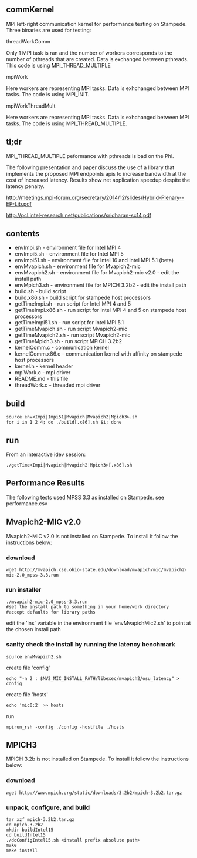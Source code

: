 ## commKernel
MPI left-right communication kernel for performance testing on Stampede.  Three binaries are used for testing:

threadWorkComm

Only 1 MPI task is ran and the number of workers corresponds to the number of pthreads that are created. Data is exchanged between pthreads. This code is using MPI_THREAD_MULTIPLE

mpiWork

Here workers are representing MPI tasks. Data is exhchanged between MPI tasks. The code is using MPI_INIT.

mpiWorkThreadMult

Here workers are representing MPI tasks. Data is exhchanged between MPI tasks. The code is using MPI_THREAD_MULTIPLE.

## tl;dr

MPI_THREAD_MULTIPLE peformance with pthreads is bad on the Phi.  

The following presentation and paper discuss the use of a library that implements the proposed MPI endpoints apis to increase bandwidth at the cost of increased latency.  Results show net application speedup despite the latency penalty.

http://meetings.mpi-forum.org/secretary/2014/12/slides/Hybrid-Plenary--EP-Lib.pdf

http://pcl.intel-research.net/publications/sridharan-sc14.pdf

## contents
- envImpi.sh - environment file for Intel MPI 4
- envImpi5.sh - environment file for Intel MPI 5
- envImpi51.sh - environment file for Intel 16 and Intel MPI 5.1 (beta)
- envMvapich.sh - environment file for Mvapich2-mic
- envMvapich2.sh - environment file for Mvapich2-mic v2.0 - edit the install path
- envMpich3.sh - environment file for MPICH 3.2b2 - edit the install path
- build.sh - build script 
- build.x86.sh - build script for stampede host processors
- getTimeImpi.sh - run script for Intel MPI 4 and 5
- getTimeImpi.x86.sh - run script for Intel MPI 4 and 5 on stampede host processors
- getTimeImpi51.sh - run script for Intel MPI 5.1
- getTimeMvapich.sh - run script Mvapich2-mic
- getTimeMvapich2.sh - run script Mvapich2-mic
- getTimeMpich3.sh - run script MPICH 3.2b2
- kernelComm.c - communication kernel
- kernelComm.x86.c - communication kernel with affinity on stampede host processors
- kernel.h - kernel header
- mpiWork.c - mpi driver
- README.md - this file 
- threadWork.c - threaded mpi driver

## build
    source env<Impi|Impi51|Mvapich|Mvapich2|Mpich3>.sh
    for i in 1 2 4; do ./build[.x86].sh $i; done

## run
From an interactive idev session:

    ./getTime<Impi|Mvapich|Mvapich2|Mpich3>[.x86].sh

## Performance Results

The following tests used MPSS 3.3 as installed on Stampede.
see performance.csv

## Mvapich2-MIC v2.0
Mvapich2-MIC v2.0 is not installed on Stampede.  To install it follow the instructions below:

### download
    wget http://mvapich.cse.ohio-state.edu/download/mvapich/mic/mvapich2-mic-2.0_mpss-3.3.run

### run installer
    ./mvapich2-mic-2.0_mpss-3.3.run
    #set the install path to something in your home/work directory
    #accept defaults for library paths 
edit the 'ins' variable in the environment file 'envMvapichMic2.sh' to point at the chosen install path

### sanity check the install by running the latency benchmark

    source envMvapich2.sh
create file 'config'

    echo "-n 2 : $MV2_MIC_INSTALL_PATH/libexec/mvapich2/osu_latency" > config
create file 'hosts'

    echo 'mic0:2' >> hosts
run

    mpirun_rsh -config ./config -hostfile ./hosts

## MPICH3 
MPICH 3.2b is not installed on Stampede.  To install it follow the instructions below:

### download 
    wget http://www.mpich.org/static/downloads/3.2b2/mpich-3.2b2.tar.gz

### unpack, configure, and build
    tar xzf mpich-3.2b2.tar.gz
    cd mpich-3.2b2
    mkdir buildIntel15
    cd buildIntel15
    ./doConfigIntel15.sh <install prefix absolute path>
    make 
    make install
